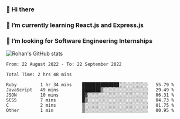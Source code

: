 ### 👋 Hi there 

<!--
**rohznmdev/rohznmdev** is a ✨ _special_ ✨ repository because its `README.md` (this file) appears on your GitHub profile.

Here are some ideas to get you started:

- 🔭 I’m currently working on ...
- 🌱 I’m currently learning Ruby and Ruby on Rails
- 👯 I’m looking to collaborate on ...
- 🤔 I’m looking for help with ...
- 💬 Ask me about ...
- 📫 How to reach me: ...
- 😄 Pronouns: ...
- ⚡ Fun fact: ...
-->
### 🌱 I’m currently learning React.js and Express.js
### 🤔 I’m looking for Software Engineering Internships
![Rohan's GitHub stats](https://github-readme-stats.vercel.app/api?username=rohznmdev&theme=dark&show_icons=true)

<!--START_SECTION:waka-->

```text
From: 22 August 2022 - To: 22 September 2022

Total Time: 2 hrs 48 mins

Ruby         1 hr 34 mins    ██████████████░░░░░░░░░░░   55.79 %
JavaScript   49 mins         ███████▒░░░░░░░░░░░░░░░░░   29.49 %
JSON         10 mins         █▓░░░░░░░░░░░░░░░░░░░░░░░   06.31 %
SCSS         7 mins          █▒░░░░░░░░░░░░░░░░░░░░░░░   04.73 %
C            2 mins          ▒░░░░░░░░░░░░░░░░░░░░░░░░   01.75 %
Other        1 min           ▒░░░░░░░░░░░░░░░░░░░░░░░░   00.95 %
```

<!--END_SECTION:waka-->
